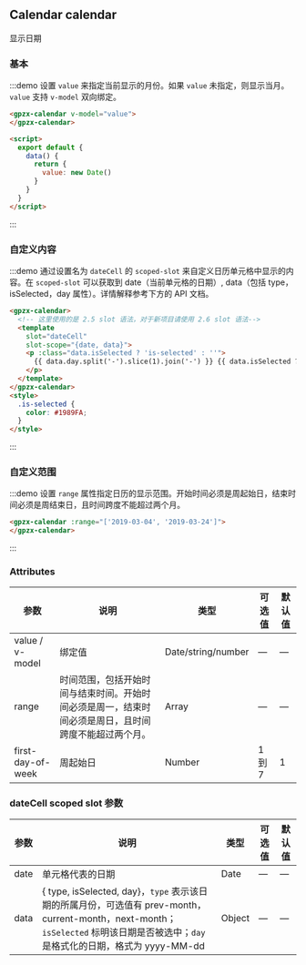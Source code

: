 ## Calendar calendar

显示日期

### 基本

:::demo 设置 `value` 来指定当前显示的月份。如果 `value` 未指定，则显示当月。`value` 支持 `v-model` 双向绑定。
```html
<gpzx-calendar v-model="value">
</gpzx-calendar>

<script>
  export default {
    data() {
      return {
        value: new Date()
      }
    }
  }
</script>
```
:::

### 自定义内容

:::demo 通过设置名为 `dateCell` 的 `scoped-slot` 来自定义日历单元格中显示的内容。在 `scoped-slot` 可以获取到 date（当前单元格的日期）, data（包括 type，isSelected，day 属性）。详情解释参考下方的 API 文档。
```html
<gpzx-calendar>
  <!-- 这里使用的是 2.5 slot 语法，对于新项目请使用 2.6 slot 语法-->
  <template
    slot="dateCell"
    slot-scope="{date, data}">
    <p :class="data.isSelected ? 'is-selected' : ''">
      {{ data.day.split('-').slice(1).join('-') }} {{ data.isSelected ? '✔️' : ''}}
    </p>
  </template>
</gpzx-calendar>
<style>
  .is-selected {
    color: #1989FA;
  }
</style>
```
:::

### 自定义范围

:::demo 设置 `range` 属性指定日历的显示范围。开始时间必须是周起始日，结束时间必须是周结束日，且时间跨度不能超过两个月。
```html
<gpzx-calendar :range="['2019-03-04', '2019-03-24']">
</gpzx-calendar>
```
:::

### Attributes
| 参数             | 说明          | 类型      | 可选值        | 默认值  |
|-----------------|-------------- |---------- |------------ |-------- |
| value / v-model | 绑定值         | Date/string/number | —  | —      |
| range           | 时间范围，包括开始时间与结束时间。开始时间必须是周一，结束时间必须是周日，且时间跨度不能超过两个月。 | Array     | —           | —      |
| first-day-of-week | 周起始日	    | Number    | 1 到 7      |  1     |

### dateCell scoped slot 参数
| 参数             | 说明          | 类型      | 可选值        | 默认值  |
|-----------------|-------------- |---------- |------------ |-------- |
| date            | 单元格代表的日期 | Date      | —           | —      |
| data            | { type, isSelected, day}，`type` 表示该日期的所属月份，可选值有 prev-month，current-month，next-month；`isSelected` 标明该日期是否被选中；`day` 是格式化的日期，格式为 yyyy-MM-dd    | Object      | —           | —      |
